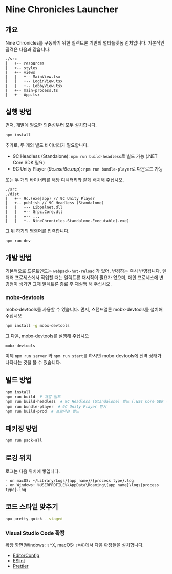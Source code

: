 # Nine Chronicles Launcher

## 개요

Nine Chronicles를 구동하기 위한 일렉트론 기반의 멀티플랫폼 런처입니다.
기본적인 골격은 다음과 같습니다:

```
./src
|   +-- resources
|   +-- styles
|   +-- views
|   |   +-- MainView.tsx
|   |   +-- LoginView.tsx
|   |   +-- LobbyView.tsx
|   +-- main-process.ts
|   +-- App.tsx
```

## 실행 방법

먼저, 개발에 필요한 의존성부터 모두 설치합니다.

```bash
npm install
```

추가로, 두 개의 별도 바이너리가 필요합니다.

- 9C Headless (Standalone): `npm run build-headless`로 빌드 가능
  (.NET Core SDK 필요)
- 9C Unity Player (_9c.exe_/_9c.app_): `npm run bundle-player`로 다운로드 가능

또는 두 개의 바이너리를 해당 디렉터리와 같게 배치해 주십시오.

```
./src
./dist
|   +-- 9c.(exe|app) // 9C Unity Player
|   +-- publish // 9C Headless (Standalone)
|   |   +-- Libpalnet.dll
|   |   +-- Grpc.Core.dll
|   |   +-- ...
|   |   +-- NineChronicles.Standalone.Executable(.exe)
```

그 뒤 하기의 명령어를 입력합니다.

```javascript
npm run dev
```

## 개발 방법

기본적으로 프론트엔드는 `webpack-hot-reload` 가 있어, 변경하는 즉시 반영됩니다.
렌더러 프로세스에서 작업할 때는 일렉트론 재시작이 필요가 없으며, 메인 프로세스에 변경점이 생기면 그때 일렉트론 종료 후 재실행 해 주십시오.

### mobx-devtools

mobx-devtools를 사용할 수 있습니다. 먼저, 스탠드얼론 mobx-devtools를 설치해 주십시오

```sh
npm install -g mobx-devtools
```

그 다음, mobx-devtools를 실행해 주십시오

```sh
mobx-devtools
```

이제 `npm run server` 와 `npm run start`를 하시면 mobx-devtools에 전역 상태가 나타나는 것을 볼 수 있습니다.

## 빌드 방법

```bash
npm install
npm run build  # 개발 빌드
npm run build-headless  # 9C Headless (Standalone) 빌드 (.NET Core SDK 필요)
npm run bundle-player  # 9C Unity Player 받기
npm run build-prod  # 프로덕션 빌드
```

## 패키징 방법

```bash
npm run pack-all
```

## 로깅 위치

로그는 다음 위치에 쌓입니다.

```
- on macOS: ~/Library/Logs/{app name}/{process type}.log
- on Windows: %USERPROFILE%\AppData\Roaming\{app name}\logs{process type}.log
```

## 코드 스타일 맞추기

```bash
npx pretty-quick --staged
```

### Visual Studio Code 확장

확장 화면(Windows: <kbd>⇧⌃X</kbd>, macOS: <kbd>⇧⌘X</kbd>)에서 다음 확장들을 설치합니다.

- [EditorConfig]
- [ESlint]
- [Prettier]

[editorconfig]: https://marketplace.visualstudio.com/items?itemName=EditorConfig.EditorConfig
[eslint]: https://marketplace.visualstudio.com/items?itemName=dbaeumer.vscode-eslint
[prettier]: https://marketplace.visualstudio.com/items?itemName=esbenp.prettier-vscode
